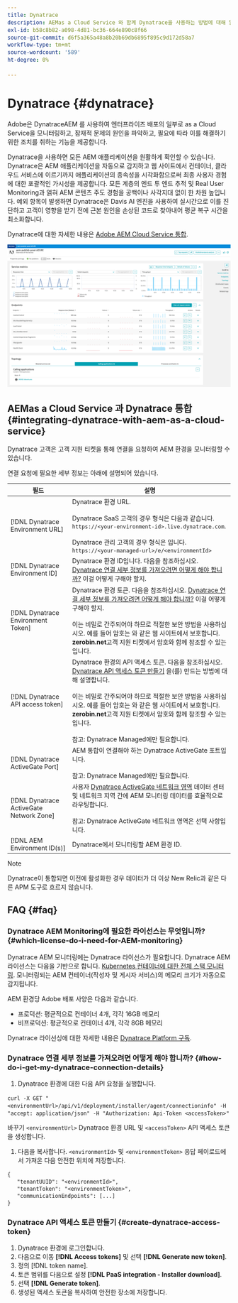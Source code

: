 ```yaml
---
title: Dynatrace
description: AEMas a Cloud Service 와 함께 Dynatrace을 사용하는 방법에 대해 알아봅니다.
exl-id: b58c8b82-a098-4d81-bc36-664e890c8f66
source-git-commit: d6f5a365a48a8b20b69db6895f895c9d172d58a7
workflow-type: tm+mt
source-wordcount: '589'
ht-degree: 0%

---
```


# Dynatrace {#dynatrace}

Adobe은 DynatraceAEM 를 사용하여 엔터프라이즈 배포의 일부로 as a Cloud Service을 모니터링하고, 잠재적 문제의 원인을 파악하고, 필요에 따라 이를 해결하기 위한 조치를 취하는 기능을 제공합니다.

Dynatrace을 사용하면 모든 AEM 애플리케이션을 원활하게 확인할 수 있습니다. Dynatrace은 AEM 애플리케이션을 자동으로 감지하고 웹 사이트에서 컨테이너, 클라우드 서비스에 이르기까지 애플리케이션의 종속성을 시각화함으로써 최종 사용자 경험에 대한 포괄적인 가시성을 제공합니다. 모든 계층의 엔드 투 엔드 추적 및 Real User Monitoring과 얽혀 AEM 콘텐츠 주도 경험을 공백이나 사각지대 없이 한 차원 높입니다. 예외 항목이 발생하면 Dynatrace은 Davis AI 엔진을 사용하여 실시간으로 이를 진단하고 고객이 영향을 받기 전에 근본 원인을 손상된 코드로 찾아내어 평균 복구 시간을 최소화합니다.

Dynatrace에 대한 자세한 내용은 [Adobe AEM Cloud Service 통합](https://www.dynatrace.com/hub/detail/adobe-experience-manager-1/).

![AEM 작성자 및 게시자 성능 지표](/help/implementing/cloud-manager/assets/dynatrace-performance-metrics.png)

## AEMas a Cloud Service 과 Dynatrace 통합 {#integrating-dynatrace-with-aem-as-a-cloud-service}

Dynatrace 고객은 고객 지원 티켓을 통해 연결을 요청하여 AEM 환경을 모니터링할 수 있습니다.

연결 요청에 필요한 세부 정보는 아래에 설명되어 있습니다.

| **필드** | **설명** |
|---|---|
| [!DNL Dynatrace Environment URL] | Dynatrace 환경 URL.<br><br>Dynatrace SaaS 고객의 경우 형식은 다음과 같습니다. `https://<your-environment-id>.live.dynatrace.com`.<br><br>Dynatrace 관리 고객의 경우 형식은 입니다. `https://<your-managed-url>/e/<environmentId>` |
| [!DNL Dynatrace Environment ID] | Dynatrace 환경 ID입니다. 다음을 참조하십시오. [Dynatrace 연결 세부 정보를 가져오려면 어떻게 해야 합니까?](#how-do-i-get-my-dynatrace-connection-details) 이걸 어떻게 구해야 할지. |
| [!DNL Dynatrace Environment Token] | Dynatrace 환경 토큰. 다음을 참조하십시오. [Dynatrace 연결 세부 정보를 가져오려면 어떻게 해야 합니까?](#how-do-i-get-my-dynatrace-connection-details) 이걸 어떻게 구해야 할지.<br><br>이는 비밀로 간주되어야 하므로 적절한 보안 방법을 사용하십시오. 예를 들어 암호는 와 같은 웹 사이트에서 보호합니다. **zerobin.net**&#x200B;고객 지원 티켓에서 암호와 함께 참조할 수 있는 입니다. |
| [!DNL Dynatrace API access token] | Dynatrace 환경의 API 액세스 토큰.  다음을 참조하십시오. [Dynatrace API 액세스 토큰 만들기](#create-dynatrace-access-token) 을(를) 만드는 방법에 대해 설명합니다.<br><br>이는 비밀로 간주되어야 하므로 적절한 보안 방법을 사용하십시오. 예를 들어 암호는 와 같은 웹 사이트에서 보호합니다. **zerobin.net**&#x200B;고객 지원 티켓에서 암호와 함께 참조할 수 있는 입니다.<br><br>참고: Dynatrace Managed에만 필요합니다. |
| [!DNL Dynatrace ActiveGate Port] | AEM 통합이 연결해야 하는 Dynatrace ActiveGate 포트입니다.<br><br>참고: Dynatrace Managed에만 필요합니다. |
| [!DNL Dynatrace ActiveGate Network Zone] | 사용자 [Dynatrace ActiveGate 네트워크 영역](https://docs.dynatrace.com/docs/manage/network-zones) 데이터 센터 및 네트워크 지역 간에 AEM 모니터링 데이터를 효율적으로 라우팅합니다.<br><br>참고: Dynatrace ActiveGate 네트워크 영역은 선택 사항입니다. |
| [!DNL AEM Environment ID(s)] | Dynatrace에서 모니터링할 AEM 환경 ID. |

>[!NOTE]
>
>Dynatrace이 통합되면 이전에 활성화한 경우 데이터가 더 이상 New Relic과 같은 다른 APM 도구로 흐르지 않습니다.

## FAQ {#faq}

### Dynatrace AEM Monitoring에 필요한 라이선스는 무엇입니까? {#which-license-do-i-need-for-AEM-monitoring}

Dynatrace AEM 모니터링에는 Dynatrace 라이선스가 필요합니다. Dynatrace AEM 라이선스는 다음을 기반으로 합니다. [Kubernetes 컨테이너에 대한 전체 스택 모니터링](https://docs.dynatrace.com/docs/shortlink/dps-hosts#gib-hour-calculation-for-containers-and-application-only-monitoring). 모니터링되는 AEM 컨테이너(작성자 및 게시자 서비스)의 메모리 크기가 자동으로 감지됩니다.

AEM 환경당 Adobe 배포 사양은 다음과 같습니다.

* 프로덕션: 평균적으로 컨테이너 4개, 각각 16GB 메모리
* 비프로덕션: 평균적으로 컨테이너 4개, 각각 8GB 메모리

Dynatrace 라이선싱에 대한 자세한 내용은 [Dynatrace Platform 구독](https://docs.dynatrace.com/docs/shortlink/dynatrace-platform-subscription).

### Dynatrace 연결 세부 정보를 가져오려면 어떻게 해야 합니까? {#how-do-i-get-my-dynatrace-connection-details}

1. Dynatrace 환경에 대한 다음 API 요청을 실행합니다.

`curl -X GET "<environmentUrl>/api/v1/deployment/installer/agent/connectioninfo" -H "accept: application/json" -H "Authorization: Api-Token <accessToken>"`

바꾸기 `<environmentUrl>` Dynatrace 환경 URL 및 `<accessToken>` API 액세스 토큰을 생성합니다.

1. 다음을 복사합니다. `<environmentId>` 및 `<environmentToken>` 응답 페이로드에서 가져온 다음 안전한 위치에 저장합니다.

```
{
   "tenantUUID": "<environmentId>",
   "tenantToken": "<environmentToken>",
   "communicationEndpoints": [...]
}
```

### Dynatrace API 액세스 토큰 만들기 {#create-dynatrace-access-token}

1. Dynatrace 환경에 로그인합니다.
1. 다음으로 이동 **[!DNL Access tokens]** 및 선택 **[!DNL Generate new token]**.
1. 정의 [!DNL token name].
1. 토큰 범위를 다음으로 설정 **[!DNL PaaS integration - Installer download]**.
1. 선택 **[!DNL Generate token]**.
1. 생성된 액세스 토큰을 복사하여 안전한 장소에 저장합니다.





